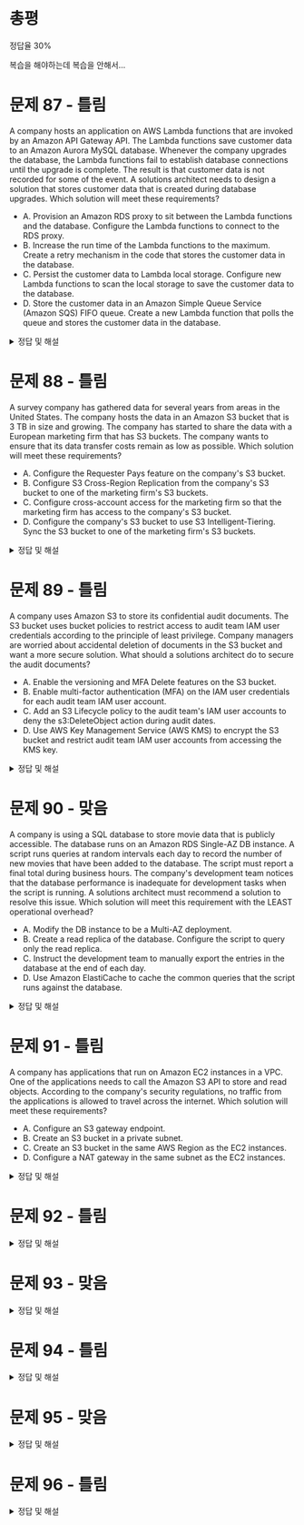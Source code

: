 # 총평

정답율 30%

복습을 해야하는데 복습을 안해서...

# 문제 87 - 틀림

A company hosts an application on AWS Lambda functions that are invoked by an Amazon API Gateway API. The Lambda functions save customer data to an Amazon Aurora MySQL database. Whenever the company upgrades the database, the Lambda functions fail to establish database connections until the upgrade is complete. The result is that customer data is not recorded for some of the event.
A solutions architect needs to design a solution that stores customer data that is created during database upgrades.
Which solution will meet these requirements?

 - A. Provision an Amazon RDS proxy to sit between the Lambda functions and the database. Configure the Lambda functions to connect to the RDS proxy.
- B. Increase the run time of the Lambda functions to the maximum. Create a retry mechanism in the code that stores the customer data in the database.
- C. Persist the customer data to Lambda local storage. Configure new Lambda functions to scan the local storage to save the customer data to the database.
- D. Store the customer data in an Amazon Simple Queue Service (Amazon SQS) FIFO queue. Create a new Lambda function that polls the queue and stores the customer data in the database.


<details>
<summary>정답 및 해설</summary>

> 정답: A, 과반수: D

업그레이드 도중 아키텍트 디자인이 필요하니 올바른 솔루션을 고르라는 문제였습니다. 프록시를 통해서 다른 인스턴스에 연결 가능성 때문에 선택했지만 Aurora DB는 프록시를 지원하지 않는다며 D를 고른 사람도 많았습니다.

[Examtopics](https://www.examtopics.com/discussions/amazon/view/85319-exam-aws-certified-solutions-architect-associate-saa-c03/)
</details>

# 문제 88 - 틀림

A survey company has gathered data for several years from areas in the United States. The company hosts the data in an Amazon S3 bucket that is 3 TB in size and growing. The company has started to share the data with a European marketing firm that has S3 buckets. The company wants to ensure that its data transfer costs remain as low as possible.
Which solution will meet these requirements?

- A. Configure the Requester Pays feature on the company's S3 bucket.
- B. Configure S3 Cross-Region Replication from the company's S3 bucket to one of the marketing firm's S3 buckets.
- C. Configure cross-account access for the marketing firm so that the marketing firm has access to the company's S3 bucket.
- D. Configure the company's S3 bucket to use S3 Intelligent-Tiering. Sync the S3 bucket to one of the marketing firm's S3 buckets.

<details>
<summary>정답 및 해설</summary>

> 정답: B 45%, A 47%

[Examtopics](https://www.examtopics.com/discussions/amazon/view/85738-exam-aws-certified-solutions-architect-associate-saa-c03/)
</details>

# 문제 89 - 틀림

A company uses Amazon S3 to store its confidential audit documents. The S3 bucket uses bucket policies to restrict access to audit team IAM user credentials according to the principle of least privilege. Company managers are worried about accidental deletion of documents in the S3 bucket and want a more secure solution.
What should a solutions architect do to secure the audit documents?

- A. Enable the versioning and MFA Delete features on the S3 bucket.
- B. Enable multi-factor authentication (MFA) on the IAM user credentials for each audit team IAM user account.
- C. Add an S3 Lifecycle policy to the audit team's IAM user accounts to deny the s3:DeleteObject action during audit dates.
- D. Use AWS Key Management Service (AWS KMS) to encrypt the S3 bucket and restrict audit team IAM user accounts from accessing the KMS key.

<details>
<summary>정답 및 해설</summary>

> 정답: A

[Examtopics](https://www.examtopics.com/discussions/amazon/view/85808-exam-aws-certified-solutions-architect-associate-saa-c03/)
</details>

# 문제 90 - 맞음

A company is using a SQL database to store movie data that is publicly accessible. The database runs on an Amazon RDS Single-AZ DB instance. A script runs queries at random intervals each day to record the number of new movies that have been added to the database. The script must report a final total during business hours.
The company's development team notices that the database performance is inadequate for development tasks when the script is running. A solutions architect must recommend a solution to resolve this issue.
Which solution will meet this requirement with the LEAST operational overhead?

- A. Modify the DB instance to be a Multi-AZ deployment.
- B. Create a read replica of the database. Configure the script to query only the read replica.
- C. Instruct the development team to manually export the entries in the database at the end of each day.
- D. Use Amazon ElastiCache to cache the common queries that the script runs against the database.

<details>
<summary>정답 및 해설</summary>

> 정답: B

[Examtopics](https://www.examtopics.com/discussions/amazon/view/85339-exam-aws-certified-solutions-architect-associate-saa-c03/)
</details>

# 문제 91 - 틀림

A company has applications that run on Amazon EC2 instances in a VPC. One of the applications needs to call the Amazon S3 API to store and read objects. According to the company's security regulations, no traffic from the applications is allowed to travel across the internet.
Which solution will meet these requirements?

- A. Configure an S3 gateway endpoint.
- B. Create an S3 bucket in a private subnet.
- C. Create an S3 bucket in the same AWS Region as the EC2 instances.
- D. Configure a NAT gateway in the same subnet as the EC2 instances.

<details>
<summary>정답 및 해설</summary>

> 정답: A

***CORRECT***
The correct solution is Option A (Configure an S3 gateway endpoint.)

A gateway endpoint is a VPC endpoint that you can use to connect to Amazon S3 from within your VPC. Traffic between your VPC and Amazon S3 never leaves the Amazon network, so it doesn't traverse the internet. This means you can access Amazon S3 without the need to use a NAT gateway or a VPN connection.

***WRONG***
Option B (creating an S3 bucket in a private subnet) is not a valid solution because S3 buckets do not have subnets.

Option C (creating an S3 bucket in the same AWS Region as the EC2 instances) is not a requirement for meeting the given security regulations.

Option D (configuring a NAT gateway in the same subnet as the EC2 instances) is not a valid solution because it would allow traffic to leave the VPC and travel across the Internet.

[Examtopics](https://www.examtopics.com/discussions/amazon/view/85667-exam-aws-certified-solutions-architect-associate-saa-c03/)
</details>

# 문제 92 - 틀림

<details>
<summary>정답 및 해설</summary>

A company is storing sensitive user information in an Amazon S3 bucket. The company wants to provide secure access to this bucket from the application tier running on Amazon EC2 instances inside a VPC.
Which combination of steps should a solutions architect take to accomplish this? (Choose two.)

- A. Configure a VPC gateway endpoint for Amazon S3 within the VPC.
- B. Create a bucket policy to make the objects in the S3 bucket public.
- C. Create a bucket policy that limits access to only the application tier running in the VPC.
- D. Create an IAM user with an S3 access policy and copy the IAM credentials to the EC2 instance.
- E. Create a NAT instance and have the EC2 instances use the NAT instance to access the S3 bucket.

> 정답: A, C

A. This eliminates the need for the traffic to go over the internet, providing an added layer of security.

B. It is important to restrict access to the bucket and its objects only to authorized entities.

C. This helps maintain the confidentiality of the sensitive user information by limiting access to authorized resources.

D. In this case, since the EC2 instances are accessing the S3 bucket from within the VPC, using IAM user credentials is unnecessary and can introduce additional security risks.

E. a NAT instance to access the S3 bucket adds unnecessary complexity and overhead.

In summary, the recommended steps to provide secure access to the S3 from the application tier running on EC2 inside a VPC are to configure a VPC gateway endpoint for S3 within the VPC (option A) and create a bucket policy that limits access to only the application tier running in the VPC (option C).

[Examtopics](https://www.examtopics.com/discussions/amazon/view/85903-exam-aws-certified-solutions-architect-associate-saa-c03/)
</details>

# 문제 93 - 맞음

<details>
<summary>정답 및 해설</summary>

A company runs an on-premises application that is powered by a MySQL database. The company is migrating the application to AWS to increase the application's elasticity and availability.
The current architecture shows heavy read activity on the database during times of normal operation. Every 4 hours, the company's development team pulls a full export of the production database to populate a database in the staging environment. During this period, users experience unacceptable application latency. The development team is unable to use the staging environment until the procedure completes.
A solutions architect must recommend replacement architecture that alleviates the application latency issue. The replacement architecture also must give the development team the ability to continue using the staging environment without delay.
Which solution meets these requirements?

- A. Use Amazon Aurora MySQL with Multi-AZ Aurora Replicas for production. Populate the staging database by implementing a backup and restore process that uses the mysqldump utility.
- B. Use Amazon Aurora MySQL with Multi-AZ Aurora Replicas for production. Use database cloning to create the staging database on-demand.
- C. Use Amazon RDS for MySQL with a Multi-AZ deployment and read replicas for production. Use the standby instance for the staging database.
- D. Use Amazon RDS for MySQL with a Multi-AZ deployment and read replicas for production. Populate the staging database by implementing a backup and restore process that uses the mysqldump utility.

> 정답: B

[Examtopics](https://www.examtopics.com/discussions/amazon/view/85729-exam-aws-certified-solutions-architect-associate-saa-c03/)
</details>

# 문제 94 - 틀림

<details>
<summary>정답 및 해설</summary>

A company is designing an application where users upload small files into Amazon S3. After a user uploads a file, the file requires one-time simple processing to transform the data and save the data in JSON format for later analysis.
Each file must be processed as quickly as possible after it is uploaded. Demand will vary. On some days, users will upload a high number of files. On other days, users will upload a few files or no files.
Which solution meets these requirements with the LEAST operational overhead?

- A. Configure Amazon EMR to read text files from Amazon S3. Run processing scripts to transform the data. Store the resulting JSON file in an Amazon Aurora DB cluster.
- B. Configure Amazon S3 to send an event notification to an Amazon Simple Queue Service (Amazon SQS) queue. Use Amazon EC2 instances to read from the queue and process the data. Store the resulting JSON file in Amazon DynamoDB.
- C. Configure Amazon S3 to send an event notification to an Amazon Simple Queue Service (Amazon SQS) queue. Use an AWS Lambda function to read from the queue and process the data. Store the resulting JSON file in Amazon DynamoDB.
- D. Configure Amazon EventBridge (Amazon CloudWatch Events) to send an event to Amazon Kinesis Data Streams when a new file is uploaded. Use an AWS Lambda function to consume the event from the stream and process the data. Store the resulting JSON file in an Amazon Aurora DB cluster.

> 정답: C

[Examtopics](https://www.examtopics.com/discussions/amazon/view/86676-exam-aws-certified-solutions-architect-associate-saa-c03/)
</details>

# 문제 95 - 맞음

<details>
<summary>정답 및 해설</summary>

An application allows users at a company's headquarters to access product data. The product data is stored in an Amazon RDS MySQL DB instance. The operations team has isolated an application performance slowdown and wants to separate read traffic from write traffic. A solutions architect needs to optimize the application's performance quickly.
What should the solutions architect recommend?

- A. Change the existing database to a Multi-AZ deployment. Serve the read requests from the primary Availability Zone.
- B. Change the existing database to a Multi-AZ deployment. Serve the read requests from the secondary Availability Zone.
- C. Create read replicas for the database. Configure the read replicas with half of the compute and storage resources as the source database.
- D. Create read replicas for the database. Configure the read replicas with the same compute and storage resources as the source database.

> 정답: D

[Examtopics](https://www.examtopics.com/discussions/amazon/view/85906-exam-aws-certified-solutions-architect-associate-saa-c03/)
</details>

# 문제 96 - 틀림

<details>
<summary>정답 및 해설</summary>

What is the effect of this policy?

- A. Users can terminate an EC2 instance in any AWS Region except us-east-1.
- B. Users can terminate an EC2 instance with the IP address 10.100.100.1 in the us-east-1 Region.
- C. Users can terminate an EC2 instance in the us-east-1 Region when the user's source IP is 10.100.100.254.
- D. Users cannot terminate an EC2 instance in the us-east-1 Region when the user's source IP is 10.100.100.254.

> 정답: C

[Examtopics](https://www.examtopics.com/discussions/amazon/view/86460-exam-aws-certified-solutions-architect-associate-saa-c03/)
</details>

